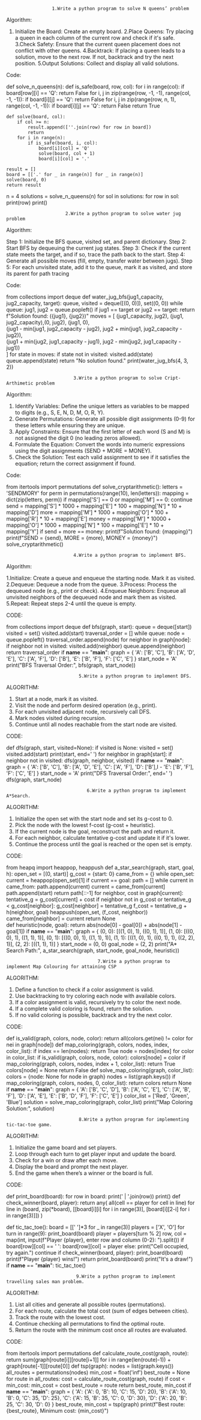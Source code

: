 
                     1.Write a python program to solve N queens’ problem 

Algorithm:

1.  Initialize the Board: Create an empty board.
2.Place Queens: Try placing a queen in each column of the current row and check if it's safe.
3.Check Safety: Ensure that the current queen placement does not conflict with other queens.
4.Backtrack: If placing a queen leads to a solution, move to the next row. If not, backtrack and try the next position.
5.Output Solutions: Collect and display all valid solutions.

Code:

def solve_n_queens(n):
    def is_safe(board, row, col):
        for i in range(col):
            if board[row][i] == 'Q':
                return False
        for i, j in zip(range(row, -1, -1), range(col, -1, -1)):
            if board[i][j] == 'Q':
                return False
        for i, j in zip(range(row, n, 1), range(col, -1, -1)):
            if board[i][j] == 'Q':
                return False
        return True

    def solve(board, col):
        if col >= n:
            result.append([''.join(row) for row in board])
            return
        for i in range(n):
            if is_safe(board, i, col):
                board[i][col] = 'Q'
                solve(board, col + 1)
                board[i][col] = '.'

    result = []
    board = [['.' for _ in range(n)] for _ in range(n)]
    solve(board, 0)
    return result
n = 4
solutions = solve_n_queens(n)
for sol in solutions:
    for row in sol:
        print(row)
    print()
    

                          2.Write a python program to solve water jug problem
    
Algorithm:

Step 1: Initialize the BFS queue, visited set, and parent dictionary.
Step 2: Start BFS by dequeuing the current jug states.
Step 3: Check if the current state meets the target, and if so, trace the path back to the start.
Step 4: Generate all possible moves (fill, empty, transfer water between jugs).
Step 5: For each unvisited state, add it to the queue, mark it as visited, and store its parent for path tracing

Code:

from collections import deque
def water_jug_bfs(jug1_capacity, jug2_capacity, target):
    queue, visited = deque([(0, 0)]), set((0, 0))
    while queue:
        jug1, jug2 = queue.popleft()
        if jug1 == target or jug2 == target:
            return f"Solution found: ({jug1}, {jug2})"
        moves = [
            (jug1_capacity, jug2), (jug1, jug2_capacity),(0, jug2), (jug1, 0),  
            (jug1 - min(jug1, jug2_capacity - jug2), jug2 + min(jug1, jug2_capacity - jug2)),  
            (jug1 + min(jug2, jug1_capacity - jug1), jug2 - min(jug2, jug1_capacity - jug1))   
        ]
        for state in moves:
            if state not in visited:
                visited.add(state)
                queue.append(state)
    return "No solution found."
print(water_jug_bfs(4, 3, 2))


                             3.Write a python program to solve Cript-Arthimetic problem

Algorithm:

1.	Identify Variables: Define the unique letters as variables to be mapped to digits (e.g., S, E, N, D, M, O, R, Y).
2.	Generate Permutations: Generate all possible digit assignments (0-9) for these letters while ensuring they are unique.
3.	Apply Constraints: Ensure that the first letter of each word (S and M) is not assigned the digit 0 (no leading zeros allowed).
4.	Formulate the Equation: Convert the words into numeric expressions using the digit assignments (SEND + MORE = MONEY).
5.	Check the Solution: Test each valid assignment to see if it satisfies the equation; return the correct assignment if found.

Code:

from itertools import permutations
def solve_cryptarithmetic():
    letters = 'SENDMORY'
    for perm in permutations(range(10), len(letters)):
        mapping = dict(zip(letters, perm))
        if mapping['S'] == 0 or mapping['M'] == 0:
            continue
        send = mapping['S'] * 1000 + mapping['E'] * 100 + mapping['N'] * 10 + mapping['D']
        more = mapping['M'] * 1000 + mapping['O'] * 100 + mapping['R'] * 10 + mapping['E']
        money = mapping['M'] * 10000 + mapping['O'] * 1000 + mapping['N'] * 100 + mapping['E'] * 10 + mapping['Y']
        if send + more == money:
            print(f"Solution found: {mapping}")
            print(f"SEND = {send}, MORE = {more}, MONEY = {money}")
solve_cryptarithmetic()



                             4.Write a python program to implement BFS.

Algorithm:

1.Initialize: Create a queue and enqueue the starting node. Mark it as visited.
2.Dequeue: Dequeue a node from the queue.
3.Process: Process the dequeued node (e.g., print or check).
4.Enqueue Neighbors: Enqueue all unvisited neighbors of the dequeued node and mark them as visited.
5.Repeat: Repeat steps 2-4 until the queue is empty. 

CODE:

from collections import deque
def bfs(graph, start):
    queue = deque([start])
    visited = set()
    visited.add(start)
    traversal_order = []
    while queue:
        node = queue.popleft()
        traversal_order.append(node)
        for neighbor in graph[node]:
            if neighbor not in visited:
                visited.add(neighbor)
                queue.append(neighbor)
    return traversal_order
if __name__ == "__main__":
    graph = {
        'A': ['B', 'C'],
        'B': ['A', 'D', 'E'],
        'C': ['A', 'F'],
        'D': ['B'],
        'E': ['B', 'F'],
        'F': ['C', 'E']
    }
    start_node = 'A'
    print("BFS Traversal Order:", bfs(graph, start_node))
    

                               5.Write a python program to implement DFS.
    
ALGORITHM:

1.	Start at a node, mark it as visited.
2.	Visit the node and perform desired operation (e.g., print).
3.	For each unvisited adjacent node, recursively call DFS.
4.	Mark nodes visited during recursion.
5.	Continue until all nodes reachable from the start node are visited.

CODE:

def dfs(graph, start, visited=None):
    if visited is None:
        visited = set()
    visited.add(start)
    print(start, end=' ')
    for neighbor in graph[start]:
        if neighbor not in visited:
            dfs(graph, neighbor, visited)
if __name__ == "__main__":
    graph = {
        'A': ['B', 'C'],
        'B': ['A', 'D', 'E'],
        'C': ['A', 'F'],
        'D': ['B'],I - 
        'E': ['B', 'F'],
        'F': ['C', 'E']
    }
    start_node = 'A'
    print("DFS Traversal Order:", end=' ')
    dfs(graph, start_node)
    

                                  6.Write a python program to implement A*Search.
    
ALGORITHM:

1.	Initialize the open set with the start node and set its g-cost to 0.
2.	Pick the node with the lowest f-cost (g-cost + heuristic).
3.	If the current node is the goal, reconstruct the path and return it.
4.	For each neighbor, calculate tentative g-cost and update it if it's lower.
5.	Continue the process until the goal is reached or the open set is empty.

CODE:

from heapq import heappop, heappush
def a_star_search(graph, start, goal, h):
    open_set = [(0, start)]
    g_cost = {start: 0}
    came_from = {}
    while open_set:
        current = heappop(open_set)[1]
        if current == goal:
            path = []
            while current in came_from:
                path.append(current)
                current = came_from[current]
            path.append(start)
            return path[::-1]
        for neighbor, cost in graph[current]:
            tentative_g = g_cost[current] + cost
            if neighbor not in g_cost or tentative_g < g_cost[neighbor]:
                g_cost[neighbor] = tentative_g
                f_cost = tentative_g + h(neighbor, goal)
                heappush(open_set, (f_cost, neighbor))
                came_from[neighbor] = current
    return None  
def heuristic(node, goal):
    return abs(node[0] - goal[0]) + abs(node[1] - goal[1])
if __name__ == "__main__":
    graph = {
        (0, 0): [((1, 0), 1), ((0, 1), 1)],
        (1, 0): [((0, 0), 1), ((1, 1), 1)],
        (0, 1): [((0, 0), 1), ((1, 1), 1)],
        (1, 1): [((1, 0), 1), ((0, 1), 1), ((2, 2), 1)],
        (2, 2): [((1, 1), 1)]
    }
    start_node = (0, 0)
    goal_node = (2, 2)
    print("A* Search Path:", a_star_search(graph, start_node, goal_node, heuristic))
    

                                      7.Write a python program to implement Map Colouring for attaining CSP

ALGORITHM:

1.	Define a function to check if a color assignment is valid.
2.	Use backtracking to try coloring each node with available colors.
3.	If a color assignment is valid, recursively try to color the next node.
4.	If a complete valid coloring is found, return the solution.
5.	If no valid coloring is possible, backtrack and try the next color.

CODE:

def is_valid(graph, colors, node, color):
    return all(colors.get(nei) != color for nei in graph[node])
def map_coloring(graph, colors, nodes, index, color_list):
    if index == len(nodes):
        return True
    node = nodes[index]
    for color in color_list:
        if is_valid(graph, colors, node, color):
            colors[node] = color
            if map_coloring(graph, colors, nodes, index + 1, color_list):
                return True
            colors[node] = None
    return False
def solve_map_coloring(graph, color_list):
    colors = {node: None for node in graph}
    nodes = list(graph.keys())
    if map_coloring(graph, colors, nodes, 0, color_list):
        return colors
    return None
if __name__ == "__main__":
    graph = {
        'A': ['B', 'C', 'D'],
        'B': ['A', 'C', 'E'],
        'C': ['A', 'B', 'F'],
        'D': ['A', 'E'],
        'E': ['B', 'D', 'F'],
        'F': ['C', 'E']
    }
    color_list = ['Red', 'Green', 'Blue']
    solution = solve_map_coloring(graph, color_list)
    print("Map Coloring Solution:", solution)

                               8.Write a python program for implementing tic-tac-toe game.
ALGORITHM:

 1.	Initialize the game board and set players.
 2.	Loop through each turn to get player input and update the board.
 3.	Check for a win or draw after each move.
 4.	Display the board and prompt the next player.
 5.	End the game when there’s a winner or the board is full.

CODE:

def print_board(board):
    for row in board:
        print(' | '.join(row))
    print()
def check_winner(board, player):
    return any(
        all(cell == player for cell in line)
        for line in (board, zip(*board), [[board[i][i] for i in range(3)], [board[i][2-i] for i in range(3)]])
    )

def tic_tac_toe():
    board = [[' ']*3 for _ in range(3)]
    players = ['X', 'O']
    for turn in range(9):
        print_board(board)
        player = players[turn % 2]
        row, col = map(int, input(f"Player {player}, enter row and column (0-2): ").split())
        if board[row][col] == ' ':
            board[row][col] = player
        else:
            print("Cell occupied, try again.")
            continue
        if check_winner(board, player):
            print_board(board)
            print(f"Player {player} wins!")
            return
    print_board(board)
    print("It's a draw!")
if __name__ == "__main__":
    tic_tac_toe()

                              9.Write a python program to implement travelling sales man problem.
                              
ALGORITHM:

1.	List all cities and generate all possible routes (permutations).
2.	For each route, calculate the total cost (sum of edges between cities).
3.	Track the route with the lowest cost.
4.	Continue checking all permutations to find the optimal route.
5.	Return the route with the minimum cost once all routes are evaluated.

CODE:

from itertools import permutations
def calculate_route_cost(graph, route):
    return sum(graph[route[i]][route[i+1]] for i in range(len(route)-1)) + graph[route[-1]][route[0]]
def tsp(graph):
    nodes = list(graph.keys())
    all_routes = permutations(nodes)
    min_cost = float('inf')
    best_route = None    
    for route in all_routes:
        cost = calculate_route_cost(graph, route)
        if cost < min_cost:
            min_cost = cost
            best_route = route
    return best_route, min_cost
if __name__ == "__main__":
    graph = {
        'A': {'A': 0, 'B': 10, 'C': 15, 'D': 20},
        'B': {'A': 10, 'B': 0, 'C': 35, 'D': 25},
        'C': {'A': 15, 'B': 35, 'C': 0, 'D': 30},
        'D': {'A': 20, 'B': 25, 'C': 30, 'D': 0}
    }
    best_route, min_cost = tsp(graph)
    print(f"Best route: {best_route}, Minimum cost: {min_cost}")





    

    




